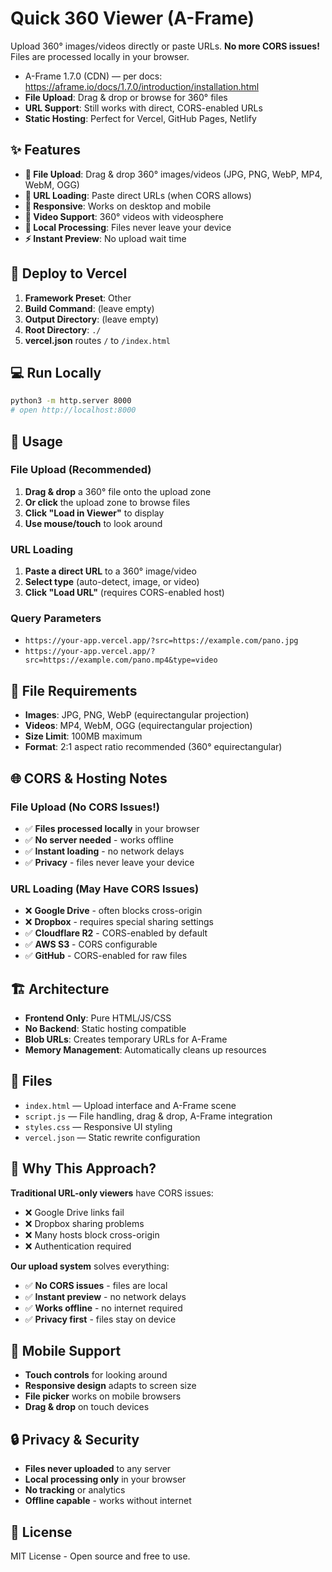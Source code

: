 # Quick 360 Viewer (A-Frame)

Upload 360° images/videos directly or paste URLs. **No more CORS issues!** Files are processed locally in your browser.

- A-Frame 1.7.0 (CDN) — per docs: https://aframe.io/docs/1.7.0/introduction/installation.html
- **File Upload**: Drag & drop or browse for 360° files
- **URL Support**: Still works with direct, CORS-enabled URLs
- **Static Hosting**: Perfect for Vercel, GitHub Pages, Netlify

## ✨ Features

- **📁 File Upload**: Drag & drop 360° images/videos (JPG, PNG, WebP, MP4, WebM, OGG)
- **🔗 URL Loading**: Paste direct URLs (when CORS allows)
- **📱 Responsive**: Works on desktop and mobile
- **🎥 Video Support**: 360° videos with videosphere
- **💾 Local Processing**: Files never leave your device
- **⚡ Instant Preview**: No upload wait time

## 🚀 Deploy to Vercel

1. **Framework Preset**: Other
2. **Build Command**: (leave empty)
3. **Output Directory**: (leave empty)
4. **Root Directory**: `./`
5. **vercel.json** routes `/` to `/index.html`

## 💻 Run Locally

```bash
python3 -m http.server 8000
# open http://localhost:8000
```

## 📖 Usage

### File Upload (Recommended)
1. **Drag & drop** a 360° file onto the upload zone
2. **Or click** the upload zone to browse files
3. **Click "Load in Viewer"** to display
4. **Use mouse/touch** to look around

### URL Loading
1. **Paste a direct URL** to a 360° image/video
2. **Select type** (auto-detect, image, or video)
3. **Click "Load URL"** (requires CORS-enabled host)

### Query Parameters
- `https://your-app.vercel.app/?src=https://example.com/pano.jpg`
- `https://your-app.vercel.app/?src=https://example.com/pano.mp4&type=video`

## 🔧 File Requirements

- **Images**: JPG, PNG, WebP (equirectangular projection)
- **Videos**: MP4, WebM, OGG (equirectangular projection)
- **Size Limit**: 100MB maximum
- **Format**: 2:1 aspect ratio recommended (360° equirectangular)

## 🌐 CORS & Hosting Notes

### File Upload (No CORS Issues!)
- ✅ **Files processed locally** in your browser
- ✅ **No server needed** - works offline
- ✅ **Instant loading** - no network delays
- ✅ **Privacy** - files never leave your device

### URL Loading (May Have CORS Issues)
- ❌ **Google Drive** - often blocks cross-origin
- ❌ **Dropbox** - requires special sharing settings
- ✅ **Cloudflare R2** - CORS-enabled by default
- ✅ **AWS S3** - CORS configurable
- ✅ **GitHub** - CORS-enabled for raw files

## 🏗️ Architecture

- **Frontend Only**: Pure HTML/JS/CSS
- **No Backend**: Static hosting compatible
- **Blob URLs**: Creates temporary URLs for A-Frame
- **Memory Management**: Automatically cleans up resources

## 📁 Files

- `index.html` — Upload interface and A-Frame scene
- `script.js` — File handling, drag & drop, A-Frame integration
- `styles.css` — Responsive UI styling
- `vercel.json` — Static rewrite configuration

## 🎯 Why This Approach?

**Traditional URL-only viewers** have CORS issues:
- ❌ Google Drive links fail
- ❌ Dropbox sharing problems
- ❌ Many hosts block cross-origin
- ❌ Authentication required

**Our upload system** solves everything:
- ✅ **No CORS issues** - files are local
- ✅ **Instant preview** - no network delays
- ✅ **Works offline** - no internet required
- ✅ **Privacy first** - files stay on device

## 📱 Mobile Support

- **Touch controls** for looking around
- **Responsive design** adapts to screen size
- **File picker** works on mobile browsers
- **Drag & drop** on touch devices

## 🔒 Privacy & Security

- **Files never uploaded** to any server
- **Local processing only** in your browser
- **No tracking** or analytics
- **Offline capable** - works without internet

## 📄 License

MIT License - Open source and free to use.
